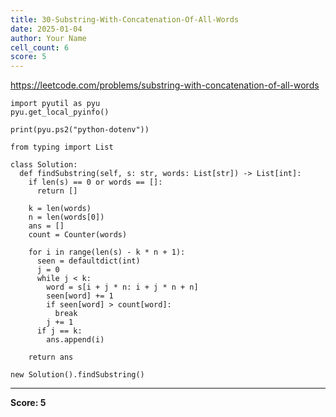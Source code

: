 ```yaml
---
title: 30-Substring-With-Concatenation-Of-All-Words
date: 2025-01-04
author: Your Name
cell_count: 6
score: 5
---
```


https://leetcode.com/problems/substring-with-concatenation-of-all-words


```
import pyutil as pyu
pyu.get_local_pyinfo()
```


```
print(pyu.ps2("python-dotenv"))
```


```
from typing import List
```


```
class Solution:
  def findSubstring(self, s: str, words: List[str]) -> List[int]:
    if len(s) == 0 or words == []:
      return []

    k = len(words)
    n = len(words[0])
    ans = []
    count = Counter(words)

    for i in range(len(s) - k * n + 1):
      seen = defaultdict(int)
      j = 0
      while j < k:
        word = s[i + j * n: i + j * n + n]
        seen[word] += 1
        if seen[word] > count[word]:
          break
        j += 1
      if j == k:
        ans.append(i)

    return ans
```


```
new Solution().findSubstring()
```


---
**Score: 5**